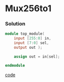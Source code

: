 # Mux256to1
### Solution
```Verilog
module top_module( 
    input [255:0] in,
    input [7:0] sel,
    output out );
    
    assign out = in[sel];

endmodule
```
[code](./64.v)